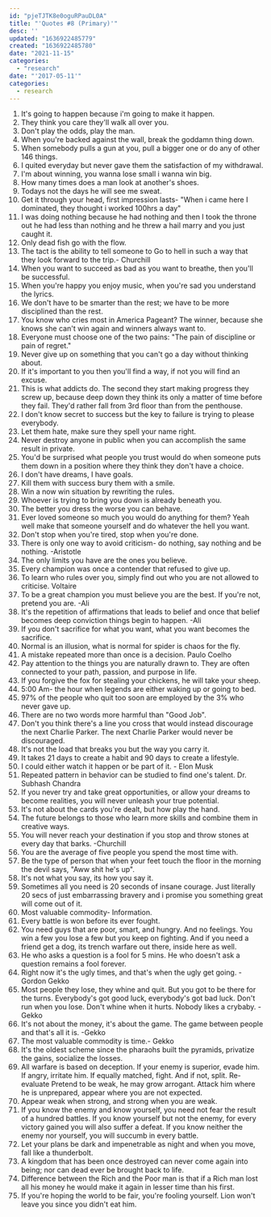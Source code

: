 ```yaml
---
id: "pjeTJTK8e0oguRPauDL0A"
title: "'Quotes #8 (Primary)'"
desc: ''
updated: "1636922485779"
created: "1636922485780"
date: "2021-11-15"
categories: 
  - "research"
date: "'2017-05-11'"
categories:
  - research
---
```


1. It's going to happen because i'm going to make it happen.
2. They think you care they'll walk all over you.
3. Don't play the odds, play the man.
4. When you're backed against the wall, break the goddamn thing down.
5. When somebody pulls a gun at you, pull a bigger one or do any of other 146 things.
6. I quited everyday but never gave them the satisfaction of my withdrawal.
7. I'm about winning, you wanna lose small i wanna win big.
8. How many times does a man look at another's shoes.
9. Todays not the days he will see me sweat.
10. Get it through your head, first impression lasts- "When i came here I dominated, they thought i worked 100hrs a day"
11. I was doing nothing because he had nothing and then I took the throne out he had less than nothing and he threw a hail marry and you just caught it.
12. Only dead fish go with the flow.
13. The tact is the ability to tell someone to Go to hell in such a way that they look forward to the trip.- Churchill
14. When you want to succeed as bad as you want to breathe, then you'll be successful.
15. When you're happy you enjoy music, when you're sad you understand the lyrics.
16. We don't have to be smarter than the rest; we have to be more disciplined than the rest.
17. You know who cries most in America Pageant? The winner, because she knows she can't win again and winners always want to.
18. Everyone must choose one of the two pains: "The pain of discipline or pain of regret."
19. Never give up on something that you can't go a day without thinking about.
20. If it's important to you then you'll find a way, if not you will find an excuse.
21. This is what addicts do. The second they start making progress they screw up, because deep down they think its only a matter of time before they fail. They'd rather fall from 3rd floor than from the penthouse.
22. I don't know secret to success but the key to failure is trying to please everybody.
23. Let them hate, make sure they spell your name right.
24. Never destroy anyone in public when you can accomplish the same result in private.
25. You'd be surprised what people you trust would do when someone puts them down in a position where they think they don't have a choice.
26. I don't have dreams, I have goals.
27. Kill them with success bury them with a smile.
28. Win a now win situation by rewriting the rules.
29. Whoever is trying to bring you down is already beneath you.
30. The better you dress the worse you can behave.
31. Ever loved someone so much you would do anything for them? Yeah well make that someone yourself and do whatever the hell you want.
32. Don't stop when you're tired, stop when you're done.
33. There is only one way to avoid criticism- do nothing, say nothing and be nothing. -Aristotle
34. The only limits you have are the ones you believe.
35. Every champion was once a contender that refused to give up.
36. To learn who rules over you, simply find out who you are not allowed to criticise. Voltaire
37. To be a great champion you must believe you are the best. If you're not, pretend you are. -Ali
38. It's the repetition of affirmations that leads to belief and once that belief becomes deep conviction things begin to happen. -Ali
39. If you don't sacrifice for what you want, what you want becomes the sacrifice.
40. Normal is an illusion, what is normal for spider is chaos for the fly.
41. A mistake repeated more than once is a decision. Paulo Coelho
42. Pay attention to the things you are naturally drawn to. They are often connected to your path, passion, and purpose in life.
43. If you forgive the fox for stealing your chickens, he will take your sheep.
44. 5:00 Am- the hour when legends are either waking up or going to bed.
45. 97% of the people who quit too soon are employed by the 3% who never gave up.
46. There are no two words more harmful than "Good Job".
47. Don't you think there's a line you cross that would instead discourage the next Charlie Parker. The next Charlie Parker would never be discouraged.
48. It's not the load that breaks you but the way you carry it.
49. It takes 21 days to create a habit and 90 days to create a lifestyle.
50. I could either watch it happen or be part of it. - Elon Musk
51. Repeated pattern in behavior can be studied to find one's talent. Dr. Subhash Chandra
52. If you never try and take great opportunities, or allow your dreams to become realities, you will never unleash your true potential.
53. It's not about the cards you're dealt, but how play the hand.
54. The future belongs to those who learn more skills and combine them in creative ways.
55. You will never reach your destination if you stop and throw stones at every day that barks. -Churchill
56. You are the average of five people you spend the most time with.
57. Be the type of person that when your feet touch the floor in the morning the devil says, "Aww shit he's up".
58. It's not what you say, its how you say it.
59. Sometimes all you need is 20 seconds of insane courage. Just literally 20 secs of just embarrassing bravery and i promise you something great will come out of it.
60. Most valuable commodity- Information.
61. Every battle is won before its ever fought.
62. You need guys that are poor, smart, and hungry. And no feelings. You win a few you lose a few but you keep on fighting. And if you need a friend get a dog, its trench warfare out there, inside here as well.
63. He who asks a question is a fool for 5 mins. He who doesn't ask a question remains a fool forever.
64. Right now it's the ugly times, and that's when the ugly get going. -Gordon Gekko
65. Most people they lose, they whine and quit. But you got to be there for the turns. Everybody's got good luck, everybody's got bad luck. Don't run when you lose. Don't whine when it hurts. Nobody likes a crybaby. -Gekko
66. It's not about the money, it's about the game. The game between people and that's all it is. -Gekko
67. The most valuable commodity is time.- Gekko
68. It's the oldest scheme since the pharaohs built the pyramids, privatize the gains, socialize the losses.
69. All warfare is based on deception. If your enemy is superior, evade him. If angry, irritate him. If equally matched, fight. And if not, split. Re-evaluate Pretend to be weak, he may grow arrogant. Attack him where he is unprepared, appear where you are not expected.
70. Appear weak when strong, and strong when you are weak.
71. If you know the enemy and know yourself, you need not fear the result of a hundred battles. If you know yourself but not the enemy, for every victory gained you will also suffer a defeat. If you know neither the enemy nor yourself, you will succumb in every battle.
72. Let your plans be dark and impenetrable as night and when you move, fall like a thunderbolt.
73. A kingdom that has been once destroyed can never come again into being; nor can dead ever be brought back to life.
74. Difference between the Rich and the Poor man is that if a Rich man lost all his money he would make it again in lesser time than his first.
75. If you're hoping the world to be fair, you're fooling yourself. Lion won't leave you since you didn't eat him.

